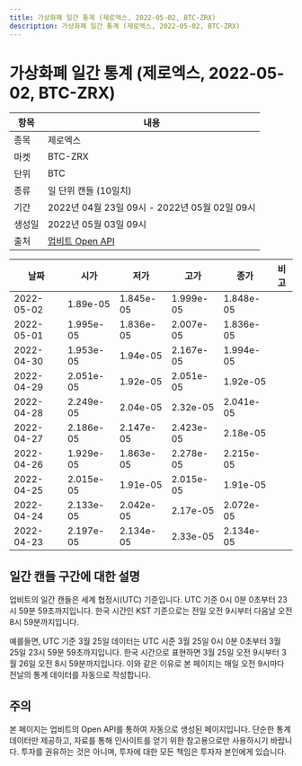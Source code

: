 ```yaml
---
title: 가상화폐 일간 통계 (제로엑스, 2022-05-02, BTC-ZRX)
description: 가상화폐 일간 통계 (제로엑스, 2022-05-02, BTC-ZRX)
---
```



가상화폐 일간 통계 (제로엑스, 2022-05-02, BTC-ZRX)
===

|항목|내용|
|--|--|
|종목|제로엑스|
|마켓|BTC-ZRX|
|단위|BTC|
|종류|일 단위 캔들 (10일치)|
|기간|2022년 04월 23일 09시 - 2022년 05월 02일 09시|
|생성일|2022년 05월 03일 09시|
|출처|[업비트 Open API](https://docs.upbit.com)|


|날짜|시가|저가|고가|종가|비고|
|--|--|--|--|--|--|
|2022-05-02|1.89e-05|1.845e-05|1.999e-05|1.848e-05|    |
|2022-05-01|1.995e-05|1.836e-05|2.007e-05|1.836e-05|    |
|2022-04-30|1.953e-05|1.94e-05|2.167e-05|1.994e-05|    |
|2022-04-29|2.051e-05|1.92e-05|2.051e-05|1.92e-05|    |
|2022-04-28|2.249e-05|2.04e-05|2.32e-05|2.041e-05|    |
|2022-04-27|2.186e-05|2.147e-05|2.423e-05|2.18e-05|    |
|2022-04-26|1.929e-05|1.863e-05|2.278e-05|2.215e-05|    |
|2022-04-25|2.015e-05|1.91e-05|2.015e-05|1.91e-05|    |
|2022-04-24|2.133e-05|2.042e-05|2.17e-05|2.072e-05|    |
|2022-04-23|2.197e-05|2.134e-05|2.33e-05|2.134e-05|    |


일간 캔들 구간에 대한 설명
---


업비트의 일간 캔들은 세계 협정시(UTC) 기준입니다. 
UTC 기준 0시 0분 0초부터 23시 59분 59초까지입니다. 
한국 시간인 KST 기준으로는 전일 오전 9시부터 다음날 오전 8시 59분까지입니다. 


예를들면, UTC 기준 3월 25일 데이터는 UTC 시준 3월 25일 0시 0분 0초부터 3월 25일 23시 59분 59초까지입니다. 
한국 시간으로 표현하면 3월 25일 오전 9시부터 3월 26일 오전 8시 59분까지입니다. 
이와 같은 이유로 본 페이지는 매일 오전 9시마다 전날의 통계 데이터를 자동으로 작성합니다. 


주의
---


본 페이지는 업비트의 Open API를 통하여 자동으로 생성된 페이지입니다. 
단순한 통계 데이터만 제공하고, 자료를 통해 인사이트를 얻기 위한 참고용으로만 사용하시기 바랍니다. 
투자를 권유하는 것은 아니며, 투자에 대한 모든 책임은 투자자 본인에게 있습니다. 
